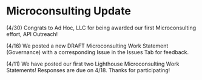 # **Microconsulting Update**

(4/30) Congrats to Ad Hoc, LLC for being awarded our first Microconsulting effort, API Outreach!

(4/16) We posted a new DRAFT Microconsulting Work Statement (Governance) with a corresponding Issue in the Issues Tab for feedback.  

(4/11) We have posted our first two Lighthouse Microconsulting Work Statements!  Responses are due on 4/18.  Thanks for participating!
